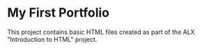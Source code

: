 # My First Portfolio

This project contains basic HTML files created as part of the ALX "Introduction to HTML" project.

